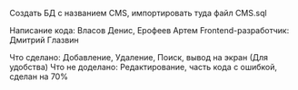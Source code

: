 ﻿Создать БД с названием CMS, импортировать туда файл CMS.sql

Написание кода: Власов Денис, Ерофеев Артем
Frontend-разработчик: Дмитрий Глазвин

Что сделано: Добавление, Удаление, Поиск, вывод на экран (Для удобства)
Что не доделано: Редактирование, часть кода с ошибкой, сделан на 70%